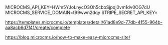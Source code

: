 MICROCMS_API_KEY=HWm5YJoLnycO3Oh5cbbSjpqj0vm1dv0OG7dU
MICROCMS_SERVICE_DOMAIN=t99wwn2dqy
STRIPE_SECRET_API_KEY=


https://templates.microcms.io/templates/detail/61ad8e9d-77db-4155-964b-aa8acb6d7f41/create/complete


https://blog.microcms.io/how-to-make-easy-microcms-site/
